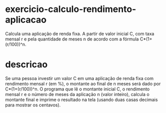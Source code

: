 # exercicio-calculo-rendimento-aplicacao
Calcula uma aplicação de renda fixa. A partir de valor inicial C, com taxa mensal r e pela quantidade de meses n de acordo com a fórmula C*(1+(r/100))^n.

# descricao
Se uma pessoa investir um valor C em uma aplicação de renda fixa com rendimento mensal r (em %), o montante ao final de n meses será dado por C*(1+(r/100))^n. O programa que lê o montante inicial C, o rendimento mensal r e o número de meses da aplicação n (valor inteiro), calcula o montante final e imprime o resultado na tela (usando duas casas decimais para mostrar os centavos).
